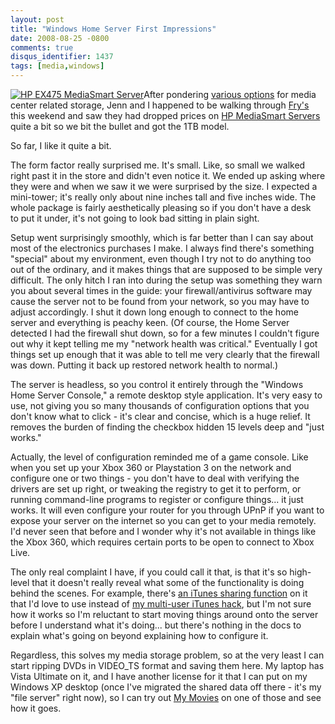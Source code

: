 ```yaml
---
layout: post
title: "Windows Home Server First Impressions"
date: 2008-08-25 -0800
comments: true
disqus_identifier: 1437
tags: [media,windows]
---
```

[![HP EX475 MediaSmart
Server](http://ecx.images-amazon.com/images/I/51yjoKfxx2L._SL500_AA180_.jpg)](http://www.amazon.com/gp/product/B000UXZUZC?ie=UTF8&tag=mhsvortex&linkCode=as2&camp=1789&creative=9325&creativeASIN=B000UXZUZC)After
pondering [various
options](/archive/2008/08/21/more-media-server-options.aspx) for media
center related storage, Jenn and I happened to be walking through
[Fry's](http://www.frys.com/) this weekend and saw they had dropped
prices on [HP MediaSmart
Servers](http://www.amazon.com/gp/product/B000UXZUZC?ie=UTF8&tag=mhsvortex&linkCode=as2&camp=1789&creative=9325&creativeASIN=B000UXZUZC)
quite a bit so we bit the bullet and got the 1TB model.

So far, I like it quite a bit.

The form factor really surprised me. It's small. Like, so small we
walked right past it in the store and didn't even notice it. We ended up
asking where they were and when we saw it we were surprised by the size.
I expected a mini-tower; it's really only about nine inches tall and
five inches wide. The whole package is fairly aesthetically pleasing so
if you don't have a desk to put it under, it's not going to look bad
sitting in plain sight.

Setup went surprisingly smoothly, which is far better than I can say
about most of the electronics purchases I make. I always find there's
something "special" about my environment, even though I try not to do
anything too out of the ordinary, and it makes things that are supposed
to be simple very difficult. The only hitch I ran into during the setup
was something they warn you about several times in the guide: your
firewall/antivirus software may cause the server not to be found from
your network, so you may have to adjust accordingly. I shut it down long
enough to connect to the home server and everything is peachy keen. (Of
course, the Home Server detected I had the firewall shut down, so for a
few minutes I couldn't figure out why it kept telling me my "network
health was critical." Eventually I got things set up enough that it was
able to tell me very clearly that the firewall was down. Putting it back
up restored network health to normal.)

The server is headless, so you control it entirely through the "Windows
Home Server Console," a remote desktop style application. It's very easy
to use, not giving you so many thousands of configuration options that
you don't know what to click - it's clear and concise, which is a huge
relief. It removes the burden of finding the checkbox hidden 15 levels
deep and "just works."

Actually, the level of configuration reminded me of a game console. Like
when you set up your Xbox 360 or Playstation 3 on the network and
configure one or two things - you don't have to deal with verifying the
drivers are set up right, or tweaking the registry to get it to perform,
or running command-line programs to register or configure things... it
just works. It will even configure your router for you through UPnP if
you want to expose your server on the internet so you can get to your
media remotely. I'd never seen that before and I wonder why it's not
available in things like the Xbox 360, which requires certain ports to
be open to connect to Xbox Live.

The only real complaint I have, if you could call it that, is that it's
so high-level that it doesn't really reveal what some of the
functionality is doing behind the scenes. For example, there's [an
iTunes sharing
function](http://blogs.technet.com/seanearp/archive/2007/12/02/hp-mediasmart-as-an-itunes-server.aspx)
on it that I'd love to use instead of [my multi-user iTunes
hack](/archive/2005/04/10/multi-user-itunes.aspx), but I'm not sure how
it works so I'm reluctant to start moving things around onto the server
before I understand what it's doing... but there's nothing in the docs
to explain what's going on beyond explaining how to configure it.

Regardless, this solves my media storage problem, so at the very least I
can start ripping DVDs in VIDEO_TS format and saving them here. My
laptop has Vista Ultimate on it, and I have another license for it that
I can put on my Windows XP desktop (once I've migrated the shared data
off there - it's my "file server" right now), so I can try out [My
Movies](http://www.mymovies.dk/) on one of those and see how it goes.
